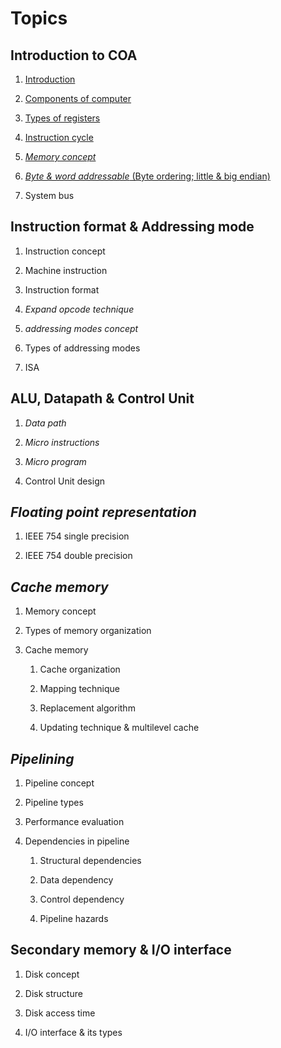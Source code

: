 # Topics

## Introduction to COA

1. [Introduction](README.md#introduction-to-coa)

2. [Components of computer](/Introduction%20to%20COA/Components%20of%20Computer/)

3. [Types of registers](Introduction%20to%20COA/Types%20of%20Registers.md)

4. [Instruction cycle](Introduction%20to%20COA/Instruction%20Cycle.md)

5. [*Memory concept*](Introduction%20to%20COA/Memory%20Concept.md)

6. [*Byte & word addressable* (Byte ordering; little & big endian)](Introduction%20to%20COA/Byte%20and%20Word.md)

7. System bus

## Instruction format & Addressing mode

1. Instruction concept

2. Machine instruction

3. Instruction format

4. *Expand opcode technique*

5. *addressing modes concept*

6. Types of addressing modes

7. ISA

## ALU, Datapath & Control Unit

1. *Data path*

2. *Micro instructions*

3. *Micro program*

4. Control Unit design

## *Floating point representation*

1. IEEE 754 single precision

2. IEEE 754 double precision

## *Cache memory*

1. Memory concept

2. Types of memory organization

3. Cache memory

    1. Cache organization

    2. Mapping technique

    3. Replacement algorithm

    4. Updating technique & multilevel cache

## *Pipelining*

1. Pipeline concept

2. Pipeline types

3. Performance evaluation

4. Dependencies in pipeline

    1. Structural dependencies

    2. Data dependency

    3. Control dependency

    4. Pipeline hazards

## Secondary memory & I/O interface

1. Disk concept

2. Disk structure

3. Disk access time

4. I/O interface & its types
